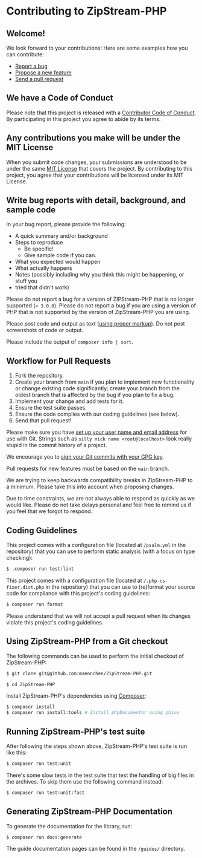 # Contributing to ZipStream-PHP

## Welcome!

We look forward to your contributions! Here are some examples how you can
contribute:

- [Report a bug](https://github.com/maennchen/ZipStream-PHP/issues/new?labels=bug&template=BUG.md)
- [Propose a new feature](https://github.com/maennchen/ZipStream-PHP/issues/new?labels=enhancement&template=FEATURE.md)
- [Send a pull request](https://github.com/maennchen/ZipStream-PHP/pulls)

## We have a Code of Conduct

Please note that this project is released with a
[Contributor Code of Conduct](CODE_OF_CONDUCT.md). By participating in this
project you agree to abide by its terms.

## Any contributions you make will be under the MIT License

When you submit code changes, your submissions are understood to be under the
same [MIT License](https://github.com/maennchen/ZipStream-PHP/blob/main/LICENSE)
that covers the project. By contributing to this project, you agree that your
contributions will be licensed under its MIT License.

## Write bug reports with detail, background, and sample code

In your bug report, please provide the following:

- A quick summary and/or background
- Steps to reproduce
  - Be specific!
  - Give sample code if you can.
- What you expected would happen
- What actually happens
- Notes (possibly including why you think this might be happening, or stuff you
- tried that didn't work)

Please do not report a bug for a version of ZIPStream-PHP that is no longer
supported (`< 3.0.0`). Please do not report a bug if you are using a version of
PHP that is not supported by the version of ZipStream-PHP you are using.

Please post code and output as text
([using proper markup](https://guides.github.com/features/mastering-markdown/)).
Do not post screenshots of code or output.

Please include the output of `composer info | sort`.

## Workflow for Pull Requests

1. Fork the repository.
2. Create your branch from `main` if you plan to implement new functionality or
   change existing code significantly; create your branch from the oldest branch
   that is affected by the bug if you plan to fix a bug.
3. Implement your change and add tests for it.
4. Ensure the test suite passes.
5. Ensure the code complies with our coding guidelines (see below).
6. Send that pull request!

Please make sure you have
[set up your user name and email address](https://git-scm.com/book/en/v2/Getting-Started-First-Time-Git-Setup)
for use with Git. Strings such as `silly nick name <root@localhost>` look really
stupid in the commit history of a project.

We encourage you to
[sign your Git commits with your GPG key](https://docs.github.com/en/github/authenticating-to-github/signing-commits).

Pull requests for new features must be based on the `main` branch.

We are trying to keep backwards compatibility breaks in ZipStream-PHP to a
minimum. Please take this into account when proposing changes.

Due to time constraints, we are not always able to respond as quickly as we
would like. Please do not take delays personal and feel free to remind us if you
feel that we forgot to respond.

## Coding Guidelines

This project comes with a configuration file (located at `/psalm.yml` in the
repository) that you can use to perform static analysis (with a focus on type
checking):

```bash
$ .composer run test:lint
```

This project comes with a configuration file (located at
`/.php-cs-fixer.dist.php` in the repository) that you can use to (re)format your
source code for compliance with this project's coding guidelines:

```bash
$ composer run format
```

Please understand that we will not accept a pull request when its changes
violate this project's coding guidelines.

## Using ZipStream-PHP from a Git checkout

The following commands can be used to perform the initial checkout of
ZipStream-PHP:

```bash
$ git clone git@github.com:maennchen/ZipStream-PHP.git

$ cd ZipStream-PHP
```

Install ZipStream-PHP's dependencies using [Composer](https://getcomposer.org/):

```bash
$ composer install
$ composer run install:tools # Install phpDocumentor using phive
```

## Running ZipStream-PHP's test suite

After following the steps shown above, ZipStream-PHP's test suite is run like
this:

```bash
$ composer run test:unit
```

There's some slow tests in the test suite that test the handling of big files in
the archives. To skip them use the following command instead:

```bash
$ composer run test:unit:fast
```

## Generating ZipStream-PHP Documentation

To generate the documentation for the library, run:

```bash
$ composer run docs:generate
```

The guide documentation pages can be found in the `/guides/` directory.
